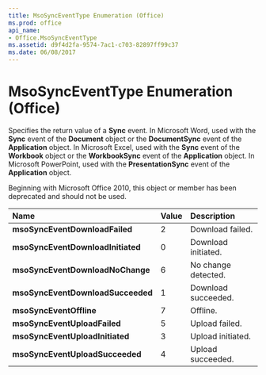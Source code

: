 ```yaml
---
title: MsoSyncEventType Enumeration (Office)
ms.prod: office
api_name:
- Office.MsoSyncEventType
ms.assetid: d9f4d2fa-9574-7ac1-c703-82897ff99c37
ms.date: 06/08/2017
---
```



# MsoSyncEventType Enumeration (Office)

Specifies the return value of a **Sync** event. In Microsoft Word, used with the **Sync** event of the **Document** object or the **DocumentSync** event of the **Application** object. In Microsoft Excel, used with the **Sync** event of the **Workbook** object or the **WorkbookSync** event of the **Application** object. In Microsoft PowerPoint, used with the **PresentationSync** event of the **Application** object.

Beginning with Microsoft Office 2010, this object or member has been deprecated and should not be used.


|**Name**|**Value**|**Description**|
|:-----|:-----|:-----|
|**msoSyncEventDownloadFailed**|2|Download failed.|
|**msoSyncEventDownloadInitiated**|0|Download initiated.|
|**msoSyncEventDownloadNoChange**|6|No change detected.|
|**msoSyncEventDownloadSucceeded**|1|Download succeeded.|
|**msoSyncEventOffline**|7|Offline.|
|**msoSyncEventUploadFailed**|5|Upload failed.|
|**msoSyncEventUploadInitiated**|3|Upload initiated.|
|**msoSyncEventUploadSucceeded**|4|Upload succeeded.|

